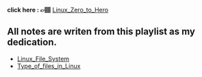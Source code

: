 __click here : 👉🏽__ [Linux_Zero_to_Hero](https://www.youtube.com/playlist?list=PL0tP8lerTbX3eUtBFS0Ir4_aFqKuXWjYZ)  


## All notes are writen from this playlist as my dedication.

- [Linux_File_System](https://github.com/2aman-0x/Linux_file_system/tree/main)
- [Type_of_files_in_Linux](https://github.com/2aman-0x/Type_of_Files_in_Linux)
